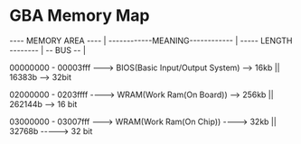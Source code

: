 # GBA Memory Map

----  MEMORY AREA  ---- | ------------MEANING------------ | ----- LENGTH -------- | -- BUS -- |
                        
00000000 - 00003fff ---> BIOS(Basic Input/Output System) --> 16kb || 16383b --> 32bit

02000000 - 0203ffff ----> WRAM(Work Ram(On Board)) --> 256kb || 262144b --> 16 bit

03000000 - 03007fff ---> WRAM(Work Ram(On Chip)) ----> 32kb || 32768b -----> 32 bit

